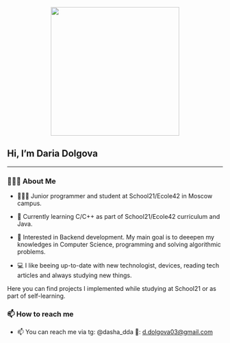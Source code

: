 <div id="header" align="center">
 <!--- src:https://media.giphy.com/media/1sgetPM00wWqJpVUTl/giphy.gif ---->
<img src="https://github.com/D-Dashka/D-Dashka/blob/main/imgs/coding_in_progress_git.gif" width="300">
</div>

## Hi, I’m Daria Dolgova

<hr>

### 👩🏻‍💻 About Me

- 👩🏻‍🎓 Junior programmer and student at School21/Ecole42 in Moscow campus.

- 👀 Currently learning C/C++ as part of School21/Ecole42 curriculum and Java.

- 🎯 Interested in Backend development. My main goal is to deeepen my knowledges in Computer Science, programming and solving algorithmic problems.

- 💻 I like beeing up-to-date with new technologist, devices, reading tech articles and always studying new things. 

Here you can find projects I implemented while studying at School21 or as part of self-learning.

### 📫 How to reach me



- 📫 You can reach me via
  tg: @dasha_dda
  📩: d.dolgova03@gmail.com 

<!---
D-Dashka/D-Dashka is a ✨ special ✨ repository because its `README.md` (this file) appears on your GitHub profile.
You can click the Preview link to take a look at your changes.
--->
